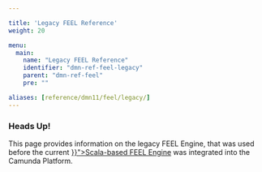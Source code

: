 ```yaml
---

title: 'Legacy FEEL Reference'
weight: 20

menu:
  main:
    name: "Legacy FEEL Reference"
    identifier: "dmn-ref-feel-legacy"
    parent: "dmn-ref-feel"
    pre: ""

aliases: [reference/dmn11/feel/legacy/]
---
```


### Heads Up!
This page provides information on the legacy FEEL Engine, that was used before the 
current <a href="../../user-guide/dmn-engine/feel/_index.md" >}}">Scala-based FEEL Engine</a>
was integrated into the Camunda Platform.

